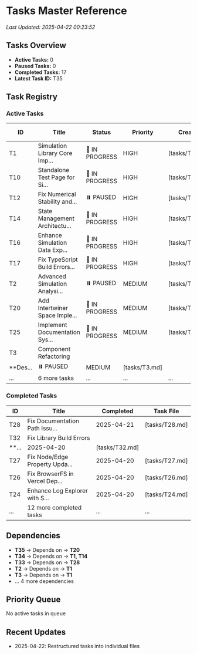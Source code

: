 # Tasks Master Reference
*Last Updated: 2025-04-22 00:23:52*

## Tasks Overview
- **Active Tasks:** 0
- **Paused Tasks:** 0
- **Completed Tasks:** 17
- **Latest Task ID:** T35

## Task Registry
### Active Tasks
| ID | Title | Status | Priority | Created | Task File |
|----|-------|--------|----------|---------|-----------|
| T1 | Simulation Library Core Imp... | 🔄 IN PROGRESS | HIGH | [tasks/T1.md] |
| T10 | Standalone Test Page for Si... | 🔄 IN PROGRESS | HIGH | [tasks/T10.md] |
| T12 | Fix Numerical Stability and... | ⏸️ PAUSED | HIGH | [tasks/T12.md] |
| T14 | State Management Architectu... | 🔄 IN PROGRESS | HIGH | [tasks/T14.md] |
| T16 | Enhance Simulation Data Exp... | 🔄 IN PROGRESS | HIGH | [tasks/T16.md] |
| T17 | Fix TypeScript Build Errors... | 🔄 IN PROGRESS | HIGH | [tasks/T17.md] |
| T2 | Advanced Simulation Analysi... | ⏸️ PAUSED | MEDIUM | [tasks/T2.md] |
| T20 | Add Intertwiner Space Imple... | 🔄 IN PROGRESS | MEDIUM | [tasks/T20.md] |
| T25 | Implement Documentation Sys... | 🔄 IN PROGRESS | MEDIUM | [tasks/T25.md] |
| T3 | Component Refactoring
**Des... | ⏸️ PAUSED | MEDIUM | [tasks/T3.md] |
| ... | 6 more tasks | ... | ... | ... |

### Completed Tasks
| ID | Title | Completed | Task File |
|----|-------|-----------|-----------|
| T28 | Fix Documentation Path Issu... | 2025-04-21 | [tasks/T28.md] |
| T32 | Fix Library Build Errors
**... | 2025-04-20 | [tasks/T32.md] |
| T27 | Fix Node/Edge Property Upda... | 2025-04-20 | [tasks/T27.md] |
| T26 | Fix BrowserFS in Vercel Dep... | 2025-04-20 | [tasks/T26.md] |
| T24 | Enhance Log Explorer with S... | 2025-04-20 | [tasks/T24.md] |
| ... | 12 more completed tasks | ... | ... |

## Dependencies
- **T35** → Depends on → **T20**
- **T34** → Depends on → **T1, T14**
- **T33** → Depends on → **T28**
- **T2** → Depends on → **T1**
- **T3** → Depends on → **T1**
- ... 4 more dependencies

## Priority Queue
No active tasks in queue

## Recent Updates
- 2025-04-22: Restructured tasks into individual files